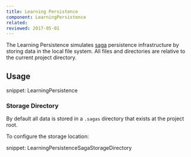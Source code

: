 ```yaml
---
title: Learning Persistence
component: LearningPersistence
related:
reviewed: 2017-05-01
---
```


The Learning Persistence simulates [saga](/nservicebus/sagas/) persistence infrastructure by storing data in the local file system. All files and directories are relative to the current project directory.


## Usage

snippet: LearningPersistence


### Storage Directory

By default all data is stored in a `.sagas` directory that exists at the project root.

To configure the storage location:

snippet: LearningPersistenceSagaStorageDirectory